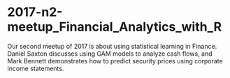 # 2017-n2-meetup_Financial_Analytics_with_R
Our second meetup of 2017 is about using statistical learning in Finance. Daniel Saxton discusses using GAM models to analyze cash flows, and Mark Bennett demonstrates how to predict security prices using corporate income statements.
